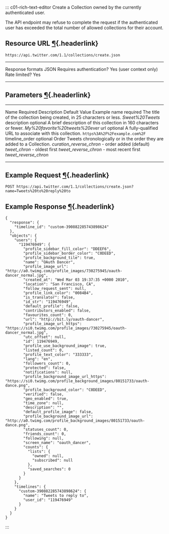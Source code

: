 <div>

::: c01-rich-text-editor
Create a Collection owned by the currently authenticated user.

The API endpoint may refuse to complete the request if the authenticated
user has exceeded the total number of allowed collections for their
account.

## Resource URL [¶](#resource-url){.headerlink}

` https://api.twitter.com/1.1/collections/create.json `

  -------------------------- -------------------------
  Response formats           JSON
  Requires authentication?   Yes (user context only)
  Rate limited?              Yes
  -------------------------- -------------------------

## Parameters [¶](#parameters){.headerlink}

  ---------------- ---------- ------------------------------------------------------------------------------------------------------------------------------------------------------------------------------------------------------ --------------- ----------------------------------
  Name             Required   Description                                                                                                                                                                                            Default Value   Example
  name             required   The title of the collection being created, in 25 characters or less.                                                                                                                                                   *Sweet%20Tweets*
  description      optional   A brief description of this collection in 160 characters or fewer.                                                                                                                                                     *My%20favorite%20tweets%20ever*
  url              optional   A fully-qualified URL to associate with this collection.                                                                                                                                                               ` https%3A%2F%2Fexample.com%2F `
  timeline_order   optional   Order Tweets chronologically or in the order they are added to a Collection. *curation_reverse_chron* - order added (default) *tweet_chron* - oldest first *tweet_reverse_chron* - most recent first                   *tweet_reverse_chron*
  ---------------- ---------- ------------------------------------------------------------------------------------------------------------------------------------------------------------------------------------------------------ --------------- ----------------------------------

## Example Request [¶](#example-request){.headerlink}

` POST https://api.twitter.com/1.1/collections/create.json?name=Tweets%20to%20reply%20to `

## Example Response [¶](#example-response){.headerlink}

    {
      "response": {
        "timeline_id": "custom-390882285743898624"
      },
      "objects": {
        "users": {
          "119476949": {
            "profile_sidebar_fill_color": "DDEEF6",
            "profile_sidebar_border_color": "C0DEED",
            "profile_background_tile": true,
            "name": "OAuth Dancer",
            "profile_image_url": "http://a0.twimg.com/profile_images/730275945/oauth-dancer_normal.jpg",
            "created_at": "Wed Mar 03 19:37:35 +0000 2010",
            "location": "San Francisco, CA",
            "follow_request_sent": null,
            "profile_link_color": "0084B4",
            "is_translator": false,
            "id_str": "119476949",
            "default_profile": false,
            "contributors_enabled": false,
            "favourites_count": 0,
            "url": "http://bit.ly/oauth-dancer",
            "profile_image_url_https": "https://si0.twimg.com/profile_images/730275945/oauth-dancer_normal.jpg",
            "utc_offset": null,
            "id": 119476949,
            "profile_use_background_image": true,
            "listed_count": 0,
            "profile_text_color": "333333",
            "lang": "en",
            "followers_count": 0,
            "protected": false,
            "notifications": null,
            "profile_background_image_url_https": "https://si0.twimg.com/profile_background_images/80151733/oauth-dance.png",
            "profile_background_color": "C0DEED",
            "verified": false,
            "geo_enabled": true,
            "time_zone": null,
            "description": "",
            "default_profile_image": false,
            "profile_background_image_url": "http://a0.twimg.com/profile_background_images/80151733/oauth-dance.png",
            "statuses_count": 0,
            "friends_count": 0,
            "following": null,
            "screen_name": "oauth_dancer",
            "counts": {
              "lists": {
                "owned": null,
                "subscribed": null
              },
              "saved_searches": 0
            }
          }
        },
        "timelines": {
          "custom-390882285743898624": {
            "name": "Tweets to reply to",
            "user_id": "119476949"
          }
        }
      }
    }
:::

</div>
